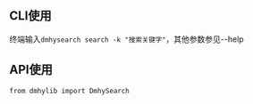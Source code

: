 ## CLI使用

终端输入`dmhysearch search -k "搜索关键字"`，其他参数参见--help

## API使用

`from dmhylib import DmhySearch`